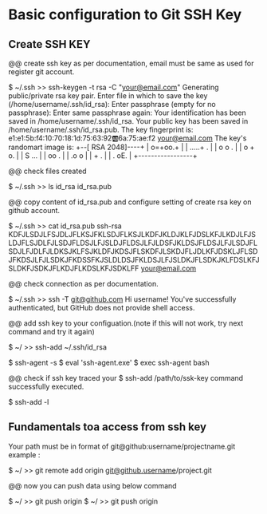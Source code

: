 # Basic configuration to Git SSH Key

## Create SSH KEY

@@ create ssh key as per documentation, email must be same as used for register git account.

$ ~/.ssh >> ssh-keygen -t rsa -C "your@email.com"
Generating public/private rsa key pair.
Enter file in which to save the key (/home/username/.ssh/id_rsa):
Enter passphrase (empty for no passphrase):
Enter same passphrase again:
Your identification has been saved in /home/username/.ssh/id_rsa.
Your public key has been saved in /home/username/.ssh/id_rsa.pub.
The key fingerprint is: e1:e1:5b:f4:10:70:18:1d:75:63:92:ab:6a:75:ae:f2 your@email.com
The key's randomart image is:
+--[ RSA 2048]----+
|        o=+oo.+  |
|        .....+ . |
|        o o  .   |
|       o + o.    |
|        S ...    |
|         oo .    |
|        .o o     |
|        +   .    |
|       . oE.     |
+-----------------+

@@ check files created

$ ~/.ssh >> ls
id_rsa  id_rsa.pub

@@ copy content of id_rsa.pub and configure setting of create rsa key on github account.

$ ~/.ssh >> cat id_rsa.pub
ssh-rsa KDFJLSDJLFSJDLJFLKSJFKLSDJFLKSJLKDFJKLDJKLFJDSLKFJLKDJLFJSLDJFLSJDLFJLSDJFLDSJLFJSLDJFLDSJLFJLDSFJKLDSJFLDSJLFJLSDJFLSDJLFJDLFJLDKSJKLFSJKLDFJKDSJFLSKDFJLSKDJFLJDLKFJDSKLJFLSDJFKDSJLFJLSDKJFKDSSFKJSLDLDSJFKLDSJLFJSLDKJFLSDKJKLFDSLKFJSLDKFJSDKJFLKDJFLKDSLKFJSDKLFF your@email.com

@@ check connection as per documentation.

$ ~/.ssh >> ssh -T git@github.com
Hi username! You've successfully authenticated, but GitHub does not provide shell access.

@@ add ssh key to your configuation.(note if this will not work, try next command and try it again)

$ ~/ >> ssh-add ~/.ssh/id_rsa

$ ssh-agent -s
$ eval 'ssh-agent.exe'
$ exec ssh-agent bash

@@ check if ssh key traced your $ ssh-add /path/to/ssk-key command successfully executed.

$ ssh-add -l

## Fundamentals toa access from ssh key

Your path must be in format of git@github:username/projectname.git
example :

$ ~/ >> git remote add origin git@github.username/project.git

@@ now you can push data using below command

$ ~/ >> git push origin
$ ~/ >> git push origin <branch>
